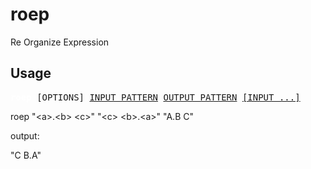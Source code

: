 # roep
Re Organize Expression

## Usage

<pre><font color="#FFFFFF"><b>roep</b></font> [OPTIONS] <u style="text-decoration-style:single">INPUT_PATTERN</u> <u style="text-decoration-style:single">OUTPUT_PATTERN</u> <u style="text-decoration-style:single">[INPUT ...]</u>
</pre>

roep "\<a\>.\<b\> \<c\>" "\<c\> \<b\>.\<a\>" "A.B C" 
  
  output:
  
  "C B.A"
